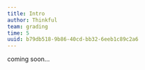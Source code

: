 ```yaml
---
title: Intro
author: Thinkful
team: grading
time: 5
uuid: b79db518-9b86-40cd-bb32-6eeb1c89c2a6
---
```


coming soon...
